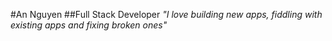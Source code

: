 #An Nguyen
##Full Stack Developer
*"I love building new apps, fiddling with existing apps and fixing broken ones"*
